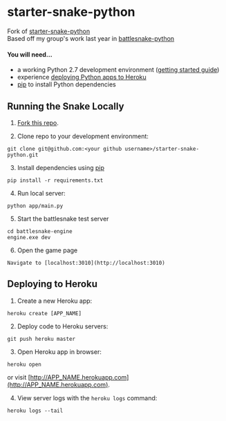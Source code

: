 # starter-snake-python

Fork of [starter-snake-python](https://github.com/battlesnakeio/starter-snake-python)  
Based off my group's work last year in [battlesnake-python](https://github.com/rolinb/battlesnake-python)

#### You will need...

* a working Python 2.7 development environment ([getting started guide](http://hackercodex.com/guide/python-development-environment-on-mac-osx/))
* experience [deploying Python apps to Heroku](https://devcenter.heroku.com/articles/getting-started-with-python#introduction)
* [pip](https://pip.pypa.io/en/latest/installing.html) to install Python dependencies

## Running the Snake Locally

1) [Fork this repo](https://github.com/battlesnakeio/starter-snake-python/fork).

2) Clone repo to your development environment:
```
git clone git@github.com:<your github username>/starter-snake-python.git
```

3) Install dependencies using [pip](https://pip.pypa.io/en/latest/installing.html)
```
pip install -r requirements.txt
```

4) Run local server:
```
python app/main.py
```

5) Start the battlesnake test server
```
cd battlesnake-engine
engine.exe dev  
```

6) Open the game page
```
Navigate to [localhost:3010](http://localhost:3010)
```

## Deploying to Heroku

1) Create a new Heroku app:
```
heroku create [APP_NAME]
```

2) Deploy code to Heroku servers:
```
git push heroku master
```

3) Open Heroku app in browser:
```
heroku open
```
or visit [http://APP_NAME.herokuapp.com](http://APP_NAME.herokuapp.com).

4) View server logs with the `heroku logs` command:
```
heroku logs --tail
```
